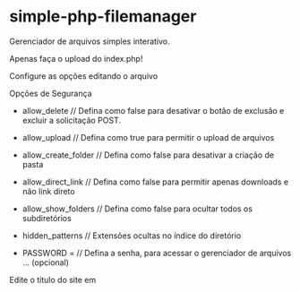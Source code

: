 # simple-php-filemanager

Gerenciador de arquivos simples interativo.

Apenas faça o upload do index.php!

Configure as opções editando o arquivo

Opções de Segurança
- allow_delete  // Defina como false para desativar o botão de exclusão e excluir a solicitação POST.
- allow_upload  // Defina como true para permitir o upload de arquivos
- allow_create_folder // Defina como false para desativar a criação de pasta
- allow_direct_link // Defina como false para permitir apenas downloads e não link direto
- allow_show_folders // Defina como false para ocultar todos os subdiretórios

- hidden_patterns // Extensões ocultas no índice do diretório

- PASSWORD = // Defina a senha, para acessar o gerenciador de arquivos ... (opcional)


Edite o título do site em <title>
